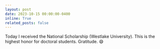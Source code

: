 ```yaml
---
layout: post
date: 2023-10-15 00:00:00-0400
inline: True
related_posts: false
---
```


Today I received the National Scholarship (Westlake University). This is the highest honor for doctoral students. Gratitude. :smile:
